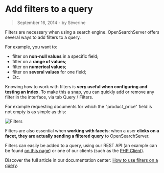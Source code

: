 # Add filters to a query

> September 16, 2014 - by Séverine

Filters are necessary when using a search engine. OpenSearchServer offers several ways to add filters to a query.

For example, you want to:

* filter on **non-null values** in a specific field;
* filter on a **range of values**;
* filter on **numerical values**;
* filter on **several values** for one field;
* Etc.

Knowing how to work with filters is **very useful when configuring and testing an index**. To make this a snap, you can quickly add or remove any filter in the interface, via tab Query / Filters.

<!--more-->
For example requesting documents for which the "product_price" field is not empty is as simple as this:

![Filters](../../images/filters.png)

Filters are also essential when **working with facets**: when a user **clicks on a facet, they are actually sending a filtered query** to OpenSearchServer.

Filters can easily be added to a query, using our REST API (an example can be found [on this page](http://www.opensearchserver.com/documentation/api_v2/searching_using_patterns/template_search.md)) or one of our clients (such as the [PHP Client](https://github.com/jaeksoft/opensearchserver-php-client#search-options)).

Discover the full article in our documentation center: [How to use filters on a query](http://www.opensearchserver.com/documentation/faq/querying/how_to_use_filters_on_query).

